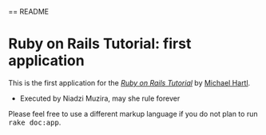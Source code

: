 == README

# Ruby on Rails Tutorial: first application

This is the first application for the
[*Ruby on Rails Tutorial*](http://railstutorial.org/)
by [Michael Hartl](http://michaelhartl.com/).

* Executed by Niadzi Muzira, may she rule forever

Please feel free to use a different markup language if you do not plan to run
<tt>rake doc:app</tt>.
